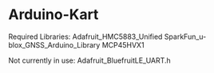 # Arduino-Kart
Required Libraries:
    Adafruit_HMC5883_Unified
    SparkFun_u-blox_GNSS_Arduino_Library
    MCP45HVX1

Not currently in use:
    Adafruit_BluefruitLE_UART.h